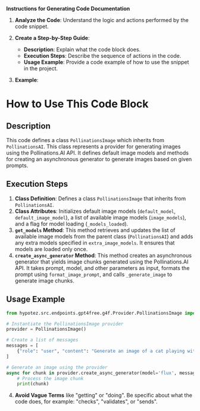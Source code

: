 **Instructions for Generating Code Documentation**

1. **Analyze the Code**: Understand the logic and actions performed by the code snippet.

2. **Create a Step-by-Step Guide**:
    - **Description**: Explain what the code block does.
    - **Execution Steps**: Describe the sequence of actions in the code.
    - **Usage Example**: Provide a code example of how to use the snippet in the project.

3. **Example**:

How to Use This Code Block
=========================================================================================

Description
-------------------------
This code defines a class `PollinationsImage` which inherits from `PollinationsAI`. This class represents a provider for generating images using the Pollinations.AI API. It defines default image models and methods for creating an asynchronous generator to generate images based on given prompts.

Execution Steps
-------------------------
1. **Class Definition**: Defines a class `PollinationsImage` that inherits from `PollinationsAI`.
2. **Class Attributes**: Initializes default image models (`default_model`, `default_image_model`), a list of available image models (`image_models`), and a flag for model loading (`_models_loaded`).
3. **`get_models` Method**: This method retrieves and updates the list of available image models from the parent class (`PollinationsAI`) and adds any extra models specified in `extra_image_models`. It ensures that models are loaded only once.
4. **`create_async_generator` Method**: This method creates an asynchronous generator that yields image chunks generated using the Pollinations.AI API. It takes prompt, model, and other parameters as input, formats the prompt using `format_image_prompt`, and calls `_generate_image` to generate image chunks. 

Usage Example
-------------------------

```python
from hypotez.src.endpoints.gpt4free.g4f.Provider.PollinationsImage import PollinationsImage

# Instantiate the PollinationsImage provider
provider = PollinationsImage()

# Create a list of messages
messages = [
    {"role": "user", "content": "Generate an image of a cat playing with a ball of yarn."}
]

# Generate an image using the provider
async for chunk in provider.create_async_generator(model='flux', messages=messages, n=1):
    # Process the image chunk
    print(chunk)
```

4. **Avoid Vague Terms** like "getting" or "doing". Be specific about what the code does, for example: "checks", "validates", or "sends".